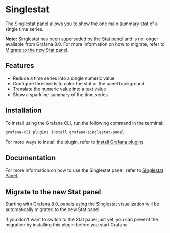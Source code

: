 # Singlestat

The Singlestat panel allows you to show the one main summary stat of a single time series.

**Note:** Singlestat has been superseded by the [Stat panel](https://grafana.com/docs/grafana/latest/panels/visualizations/stat-panel/) and is no longer available from Grafana 8.0. For more information on how to migrate, refer to [Migrate to the new Stat panel](#migrate-to-the-new-stat-panel).

## Features

- Reduce a time series into a single numeric value
- Configure thresholds to color the stat or the panel background
- Translate the numeric value into a text value
- Show a sparkline summary of the time series

## Installation

To install using the Grafana CLI, run the following command in the terminal:

```bash
grafana-cli plugins install grafana-singlestat-panel
```

For more ways to install the plugin, refer to [Install Grafana plugins](https://grafana.com/docs/grafana/latest/plugins/installation/).

## Documentation

For more information on how to use the Singlestat panel, refer to [Singlestat Panel
](https://grafana.com/docs/grafana/v6.6/features/panels/singlestat/).

## Migrate to the new Stat panel

Starting with Grafana 8.0, panels using the Singlestat visualization will be automatically migrated to the new Stat panel.

If you don't want to switch to the Stat panel just yet, you can prevent the migration by installing this plugin before you start Grafana.

